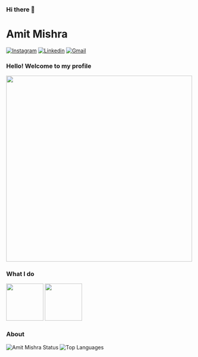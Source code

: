 ### Hi there 👋

# Amit Mishra

[![Instagram](https://img.shields.io/badge/Instagram-white?style=for-the-badge&logo=instagram)](https://www.instagram.com/ammit_mish)
[![Linkedin](https://img.shields.io/badge/LinkedIn-blue?style=for-the-badge&logo=Linkedin)](https://www.linkedin.com/in/amit-mishra-121b18101)
[![Gmail](https://img.shields.io/badge/-Gmail-c14438?style=for-the-badge&logo=Gmail&logoColor=white&link=mailto:amit7mishra3@gmail.com)](mailto:amit7mishra3@gmail.com)

### Hello! Welcome to my profile

<img style="margin: 0 auto" src="http://24.media.tumblr.com/tumblr_mbaezj19Em1rrosvlo1_500.gif" height="500">

### What I do

<img style="margin: 0 auto" src="https://s3.ap-southeast-1.amazonaws.com/arrowhitech.com/wp-content/uploads/2020/08/06034931/feat-3-1024x512.png" height="100"> <img style="margin: 0 auto" src="https://buildfire.com/wp-content/uploads/2017/10/ios-vs-android-users.jpg" height="100">



### About

![Amit Mishra Status](https://github-readme-stats.vercel.app/api?username=amitmishra7&show_icons=true)
![Top Languages](https://github-readme-stats.vercel.app/api/top-langs/?username=amitmishra7&layout=compact)

